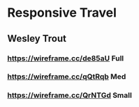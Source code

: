 # Responsive Travel
## Wesley Trout

### https://wireframe.cc/de85aU Full
### https://wireframe.cc/qQtRqb Med
### https://wireframe.cc/QrNTGd Small
